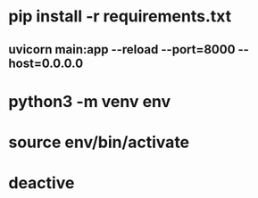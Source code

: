 # pip install -r requirements.txt
## uvicorn main:app --reload --port=8000 --host=0.0.0.0

# python3 -m venv env
# source env/bin/activate
# deactive